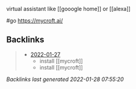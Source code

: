 virtual assistant like [[gooogle home]] or [[alexa]]

#go https://mycroft.ai/

## Backlinks

> - [2022-01-27](todo.md)
>   - install [[mycroft]]
>   - install [[mycroft]]

_Backlinks last generated 2022-01-28 07:55:20_
